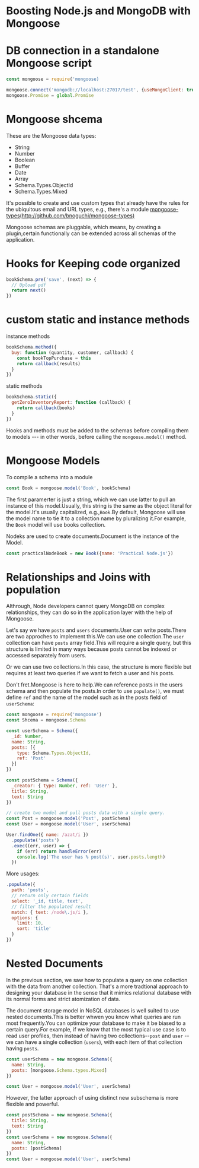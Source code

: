 # Boosting Node.js and MongoDB with Mongoose

# DB connection in a standalone Mongoose script

~~~js
const mongoose = require('mongoose)

mongoose.connect('mongodb://localhost:27017/test', {useMongoClient: true})
mongoose.Promise = global.Promise
~~~

# Mongoose shcema

These are the Mongoose data types:

* String
* Number
* Boolean
* Buffer
* Date
* Array
* Schema.Types.ObjectId
* Schema.Types.Mixed

It's possible to create and use custom types that already have the rules for the ubiquitous email and URL types, e.g., there's a module [mongoose-types(http://github.com/bnoguchi/mongoose-types)](http://github.com/bnoguchi/mongoose-types)

Mongoose schemas are pluggable, which means, by creating a plugin,certain functionally can be extended across all schemas of the application.

# Hooks for Keeping code organized

```js
bookSchema.pre('save', (next) => {
  // Upload pdf
  return next()
})
```

# custom static and instance methods

instance methods
```js
bookSchema.method({
  buy: function (quantity, customer, callback) {
    const bookTopPurchase = this
    return callback(results)
  }
})
```
static methods
```js
bookSchema.static({
  getZeroInventoryReport: function (callback) {
    return callback(books)
  }
})
```

Hooks and methods must be added to the schemas before compiling them to models --- in other words, before calling the `mongoose.model()` method.

# Mongoose Models

To compile a schema into a module

~~~js
const Book = mongoose.model('Book', bookSchema)
~~~

The first paramerter is just a string, which we can use latter to pull an instance of this model.Usually, this string is the same as the object literal for the model.It's usually capitalized, e.g.,`Book`.By default, Mongoose will use the model name to tie it to a collection name by pluralizing it.For example, the `Book` model will use books collection.

Nodeks are used to create documents.Document is the instance of the Model.

```js
const practicalNodeBook = new Book({name: 'Practical Node.js'})
```

# Relationships and Joins with population

Althrough, Node developers cannot query MongoDB on complex relationships, they can do so in the application layer with the help of Mongoose.

Let's say we have `posts` and `users` documents.User can write posts.There are two approches to implement this.We can use one collection.The `user` collection can have `posts` array field.This will require a single query, but this structure is limited in many ways because posts cannot be indexed or accessed separately from users.

Or we can use two collections.In this case, the structure is more flexible but requires at least two queries if we want to fetch a user and  his posts.

Don't fret.Mongoose is here to help.We can reference posts in the users schema and then populate the posts.In order to use `populate()`, we must define `ref` and the name of the model such as in the posts field of `userSchema`:
```js
const mongoose = require('mongoose')
const Shcema = mongoose.Schema

const userSchema = Schema({
  _id: Number,
  name: String,
  posts: [{
    type: Schema.Types.ObjectId,
    ref: 'Post'
  }]
})

const postSchema = Schema({
  _creator: { type: Number, ref: 'User' },
  title: String,
  text: String
})

// create two model and pull posts data with a single query.
const Post = mongoose.model('Post', postSchema)
const User = mongoose.model('User', userSchema)

User.findOne({ name: /azat/i })
  .populate('posts')
  .exec((err, user) => {
    if (err) return handleError(err)
    console.log('The user has % post(s)', user.posts.length)
  })
```
More usages:
```js
.populate({
  path: 'posts',
  // return only certain fields
  select: '_id, title, text',
  // filter the populated result
  match: { text: /node\.js/i },
  options: {
    limit: 10,
    sort: 'title'
  }
})
```

# Nested Documents
In the previous section, we saw how to populate a query on one collection with the data from another collection. That's a more tradtional approach to designing your database in the sense that it mimics relational database with its normal forms and strict atomization of data.

The document storage model in NoSQL databases is well suited to use nested documents.This is better whwen you know what queries are run most frequently.You can optimize your database to make it be biased to a certain query.For example, if we know that the most typical use case is to read user profiles, then instead of having two collections--`post` and `user` --we can have a single collection (`users`), with each item of that collection having `posts`.

```js
const userSchema = new mongoose.Schema({
  name: String,
  posts: [mongoose.Schema.types.Mixed]
})

const User = mongoose.model('User', userSchema)
```
However, the latter approach of using distinct new subschema is more flexible and powerful.
```js
const postSchema = new mongoose.Schema({
  title: String,
  text: String
})
const userSchema = new mongoose.Schema({
  name: String,
  posts: [postSchema]
})
const User = mongoose.model('User', userSchema)
```
